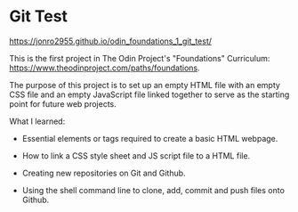 # Git Test 
https://jonro2955.github.io/odin_foundations_1_git_test/

This is the first project in The Odin Project's "Foundations" Curriculum: https://www.theodinproject.com/paths/foundations. 

The purpose of this project is to set up an empty HTML file with an empty CSS file and an empty JavaScript file linked together to serve as the starting point for future web projects. 

What I learned:

- Essential elements or tags required to create a basic HTML webpage.

- How to link a CSS style sheet and JS script file to a HTML file.

- Creating new repositories on Git and Github.

- Using the shell command line to clone, add, commit and push files onto Github. 
